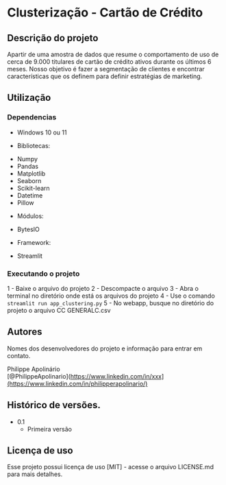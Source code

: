 # Clusterização - Cartão de Crédito

## Descrição do projeto

Apartir de uma amostra de dados que resume o comportamento de uso de cerca de 9.000 titulares de cartão de crédito ativos durante os últimos 6 meses. 
Nosso objetivo é fazer a segmentação de clientes e encontrar características que os definem para definir estratégias de marketing.

## Utilização

### Dependencias

* Windows 10 ou 11

* Bibliotecas:
- Numpy
- Pandas
- Matplotlib
- Seaborn
- Scikit-learn
- Datetime
- Pillow

* Módulos:
- BytesIO

* Framework:
- Streamlit


### Executando o projeto

1 - Baixe o arquivo do projeto
2 - Descompacte o arquivo
3 - Abra o terminal no diretório onde está os arquivos do projeto
4 - Use o comando ```streamlit run app_clustering.py```
5 - No webapp, busque no diretório do projeto o arquivo CC GENERALC.csv

## Autores

Nomes dos desenvolvedores do projeto e informação para entrar em contato.

Philippe Apolinário  
[@PhilippeApolinario](https://www.linkedin.com/in/xxx](https://www.linkedin.com/in/philipperapolinario/)

## Histórico de versões.

* 0.1
    * Primeira versão

## Licença de uso

Esse projeto possui licença de uso [MIT] - acesse o arquivo LICENSE.md para mais detalhes.
